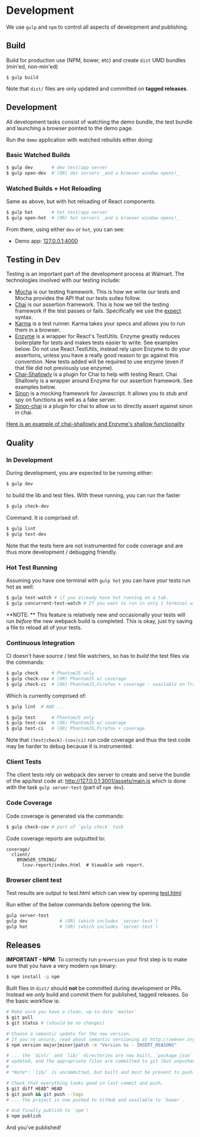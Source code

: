 Development
===========

We use `gulp` and `npm` to control all aspects of development and
publishing.


## Build

Build for production use (NPM, bower, etc) and create `dist` UMD bundles
(min'ed, non-min'ed)

```
$ gulp build
```

Note that `dist/` files are only updated and committed on **tagged releases**.


## Development

All development tasks consist of watching the demo bundle, the test bundle
and launching a browser pointed to the demo page.

Run the `demo` application with watched rebuilds either doing:

### Basic Watched Builds

```sh
$ gulp dev       # dev test/app server
$ gulp open-dev  # (OR) dev servers _and a browser window opens!_
```

### Watched Builds + Hot Reloading

Same as above, but with hot reloading of React components.

```sh
$ gulp hot       # hot test/app server
$ gulp open-hot  # (OR) hot servers _and a browser window opens!_
```

From there, using either `dev` or `hot`, you can see:

* Demo app: [127.0.0.1:4000](http://127.0.0.1:4000/)

<!-- TODO: Add `test.html`
  https://gecgithub01.walmart.com/electrode/electrode-archetype-react-component/issues/79
* Client tests: [127.0.0.1:3001/test/client/test.html](http://127.0.0.1:3001/test/client/test.html)
-->

## Testing in Dev

Testing is an important part of the development process at Walmart. The technologies involved with our testing include:

- [Mocha](https://mochajs.org/) is our testing framework. This is how we write our tests and Mocha provides the API that our tests suites follow.
- [Chai](http://chaijs.com/) is our assertion framework. This is how we tell the testing framework if the test passes or fails. Specifically we use the [expect](http://chaijs.com/api/bdd/) syntax.
- [Karma](https://karma-runner.github.io/0.13/index.html) is a test runner. Karma takes your specs and allows you to run them in a browser.
- [Enzyme](airbnb.io/enzyme/) is a wrapper for React's TestUtils. Enzyme greatly reduces boilerplate for tests and makes tests easier to write. See examples below. Do not use React.TestUtils, instead rely upon Enzyme to do your assertions, unless you have a really good reason to go against this convention. New tests added will be required to use enzyme (even if that file did not previously use enzyme).
- [Chai-Shallowly](https://github.com/walmartlabs/chai-shallowly) is a plugin for Chai to help with testing React. Chai Shallowly is a wrapper around Enzyme for our assertion framework. See examples below.
- [Sinon](sinonjs.org/docs/) is a mocking framework for Javascript. It allows you to stub and spy on functions as well as a fake server.
- [Sinon-chai](https://github.com/domenic/sinon-chai) is a plugin for chai to allow us to directly assert against sinon in chai.

[Here is an example of chai-shallowly and Enzyme's shallow functionality](https://gecgithub01.walmart.com/react/product-higher-order-components/blob/master/test/client/spec/components/detailed-hero-image.spec.jsx)


## Quality

### In Development

During development, you are expected to be running either:

```sh
$ gulp dev
```

to build the lib and test files. With these running, you can run the faster

```sh
$ gulp check-dev
```

Command. It is comprised of:

```sh
$ gulp lint
$ gulp test-dev
```

Note that the tests here are not instrumented for code coverage and are thus
more development / debugging friendly.

### Hot Test Running
Assuming you have one terminal with `gulp hot` you can have your tests run hot as well:

```sh
$ gulp test-watch # if you already have hot running on a tab.
$ gulp concurrent-test-watch # If you want to run in only 1 terminal window.
```

**NOTE: ** This feature is relatively new and occasionally your tests will run _before_ the new
webpack build is completed. This is okay, just try saving a file to reload all of your tests.

### Continuous Integration

CI doesn't have source / test file watchers, so has to _build_ the test files
via the commands:

```sh
$ gulp check     # PhantomJS only
$ gulp check-cov # (OR) PhantomJS w/ coverage
$ gulp check-ci  # (OR) PhantomJS,Firefox + coverage - available on Travis.
```

Which is currently comprised of:

```sh
$ gulp lint  # AND ...

$ gulp test      # PhantomJS only
$ gulp test-cov  # (OR) PhantomJS w/ coverage
$ gulp test-ci   # (OR) PhantomJS,Firefox + coverage
```

Note that `(test|check)-(cov|ci)` run code coverage and thus the
test code may be harder to debug because it is instrumented.

### Client Tests

The client tests rely on webpack dev server to create and serve the bundle
of the app/test code at: http://127.0.0.1:3001/assets/main.js which is done
with the task `gulp server-test` (part of `npm dev`).

### Code Coverage
Code coverage is generated via the commands:

```sh
$ gulp check-cov # part of `gulp check` task
```

Code coverage reports are outputted to:

```
coverage/
  client/
    BROWSER_STRING/
      lcov-report/index.html  # Viewable web report.
```

### Browser client test
Test results are output to test.html which can view by opening
[test.html](http://localhost:3001/node_modules/%40walmart/electrode-archetype-react-component/config/browser_test/test.html)

Run either of the below commands before opening the link.

```sh
gulp server-test
gulp dev            # (OR) (which includes `server-test`)
gulp hot            # (OR) (which includes `server-test`)
```
## Releases

**IMPORTANT - NPM**: To correctly run `preversion` your first step is to make
sure that you have a very modern `npm` binary:

```sh
$ npm install -g npm
```

Built files in `dist/` should **not** be committed during development or PRs.
Instead we _only_ build and commit them for published, tagged releases. So
the basic workflow is:

```sh
# Make sure you have a clean, up-to-date `master`
$ git pull
$ git status # (should be no changes)

# Choose a semantic update for the new version.
# If you're unsure, read about semantic versioning at http://semver.org/
$ npm version major|minor|patch -m "Version %s - INSERT_REASONS"

# ... the `dist/` and `lib/` directories are now built, `package.json` is
# updated, and the appropriate files are committed to git (but unpushed).
#
# *Note*: `lib/` is uncommitted, but built and must be present to push to npm.

# Check that everything looks good in last commit and push.
$ git diff HEAD^ HEAD
$ git push && git push --tags
# ... the project is now pushed to GitHub and available to `bower`.

# And finally publish to `npm`!
$ npm publish
```

And you've published!
